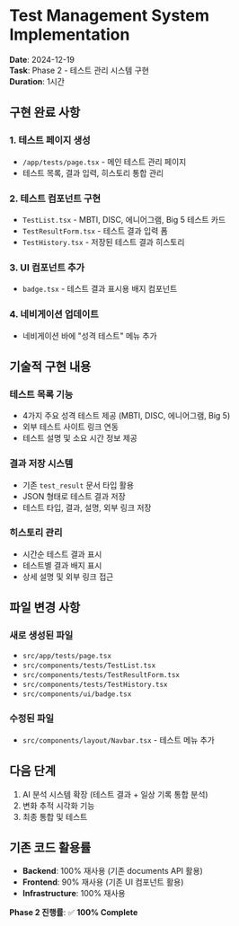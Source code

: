 # Test Management System Implementation

**Date**: 2024-12-19  
**Task**: Phase 2 - 테스트 관리 시스템 구현  
**Duration**: 1시간  

## 구현 완료 사항

### 1. 테스트 페이지 생성
- `/app/tests/page.tsx` - 메인 테스트 관리 페이지
- 테스트 목록, 결과 입력, 히스토리 통합 관리

### 2. 테스트 컴포넌트 구현
- `TestList.tsx` - MBTI, DISC, 에니어그램, Big 5 테스트 카드
- `TestResultForm.tsx` - 테스트 결과 입력 폼
- `TestHistory.tsx` - 저장된 테스트 결과 히스토리

### 3. UI 컴포넌트 추가
- `badge.tsx` - 테스트 결과 표시용 배지 컴포넌트

### 4. 네비게이션 업데이트
- 네비게이션 바에 "성격 테스트" 메뉴 추가

## 기술적 구현 내용

### 테스트 목록 기능
- 4가지 주요 성격 테스트 제공 (MBTI, DISC, 에니어그램, Big 5)
- 외부 테스트 사이트 링크 연동
- 테스트 설명 및 소요 시간 정보 제공

### 결과 저장 시스템
- 기존 `test_result` 문서 타입 활용
- JSON 형태로 테스트 결과 저장
- 테스트 타입, 결과, 설명, 외부 링크 저장

### 히스토리 관리
- 시간순 테스트 결과 표시
- 테스트별 결과 배지 표시
- 상세 설명 및 외부 링크 접근

## 파일 변경 사항

### 새로 생성된 파일
- `src/app/tests/page.tsx`
- `src/components/tests/TestList.tsx`
- `src/components/tests/TestResultForm.tsx`
- `src/components/tests/TestHistory.tsx`
- `src/components/ui/badge.tsx`

### 수정된 파일
- `src/components/layout/Navbar.tsx` - 테스트 메뉴 추가

## 다음 단계
1. AI 분석 시스템 확장 (테스트 결과 + 일상 기록 통합 분석)
2. 변화 추적 시각화 기능
3. 최종 통합 및 테스트

## 기존 코드 활용률
- **Backend**: 100% 재사용 (기존 documents API 활용)
- **Frontend**: 90% 재사용 (기존 UI 컴포넌트 활용)
- **Infrastructure**: 100% 재사용

**Phase 2 진행률**: ✅ **100% Complete**